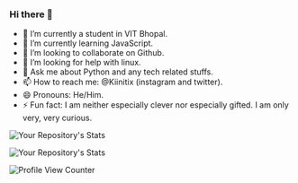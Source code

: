 ### Hi there 👋

- 🔭 I’m currently a student in VIT Bhopal.
- 🌱 I’m currently learning JavaScript.
- 👯 I’m looking to collaborate on Github.
- 🤔 I’m looking for help with linux.
- 💬 Ask me about Python and any tech related stuffs.
- 📫 How to reach me: @Kiinitix (instagram and twitter).
- 😄 Pronouns: He/Him.
- ⚡ Fun fact: I am neither especially clever nor especially gifted. I am only very, very curious.


![Your Repository's Stats](https://github-readme-stats.vercel.app/api/top-langs/?username=Kiinitix&theme=blue-green)

![Your Repository's Stats](https://github-readme-stats.vercel.app/api?username=Kiinitix&show_icons=true)

![Profile View Counter](https://komarev.com/ghpvc/?username=Kiinitix)
